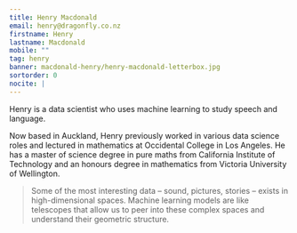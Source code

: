 ```yaml
---
title: Henry Macdonald
email: henry@dragonfly.co.nz
firstname: Henry
lastname: Macdonald
mobile: ""
tag: henry
banner: macdonald-henry/henry-macdonald-letterbox.jpg
sortorder: 0
nocite: |
---
```


Henry is a data scientist who uses machine learning to study speech and language.

<!--more-->

Now based in Auckland, Henry previously worked in various data science roles and lectured in mathematics at Occidental College in Los Angeles. He has a master of science degree in pure maths from California Institute of Technology and an honours degree in mathematics from Victoria University of Wellington.

>Some of the most interesting data – sound, pictures, stories – exists in high-dimensional spaces. Machine learning models are like telescopes that allow us to peer into these complex spaces and understand their geometric structure.
